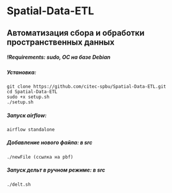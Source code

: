 # Spatial-Data-ETL
## Автоматизация сбора и обработки пространственных данных   
##### !Requirements: sudo, ОС на базе Debian   
##### Установка:   
``` 
git clone https://github.com/citec-spbu/Spatial-Data-ETL.git  
cd Spatial-Data-ETL  
sudo +x setup.sh  
./setup.sh
```  
##### Запуск airflow:  
`airflow standalone`  
##### Добавление нового файла: в src  
`./newFile (cсылка на pbf)`  
##### Запуск дельт в ручном режиме: в src  
`./delt.sh`
